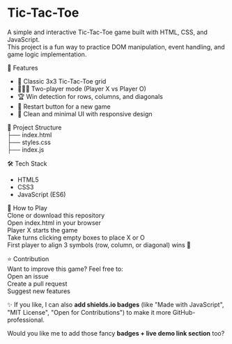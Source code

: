 # Tic-Tac-Toe

A simple and interactive Tic-Tac-Toe game built with HTML, CSS, and JavaScript.  <br>
This project is a fun way to practice DOM manipulation, event handling, and game logic implementation.  <br>

🚀 Features  <br>
- 🎲 Classic 3x3 Tic-Tac-Toe grid  <br>
- 👩‍🤝‍👩 Two-player mode (Player X vs Player O)  <br>
- 🏆 Win detection for rows, columns, and diagonals <br> 
- 🔄 Restart button for a new game  <br>
- 🎨 Clean and minimal UI with responsive design <br> 


📂 Project Structure  <br>
├── index.html <br>
├── styles.css <br>
├── index.js <br>


🛠️ Tech Stack  
- HTML5
- CSS3
- JavaScript (ES6)

🎯 How to Play  
Clone or download this repository  <br>
Open index.html in your browser <br>
Player X starts the game <br>
Take turns clicking empty boxes to place X or O <br>
First player to align 3 symbols (row, column, or diagonal) wins 🎉<br>

⭐ Contribution <br>
Want to improve this game? Feel free to: <br>
Open an issue <br>
Create a pull request <br>
Suggest new features <br>

✨ If you like, I can also **add shields.io badges** (like "Made with JavaScript", "MIT License", "Open for Contributions") to make it more GitHub-professional.  

Would you like me to add those fancy **badges + live demo link section** too?
